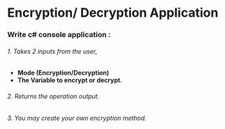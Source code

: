 # Encryption/ Decryption Application
### Write c# console application :
###### 1. Takes 2 inputs from the user,
- **Mode (Encryption/Decryption)**
- **The Variable to encrypt or decrypt.**
###### 2. Returns the operation output.
###### 3. You may create your own encryption method.
